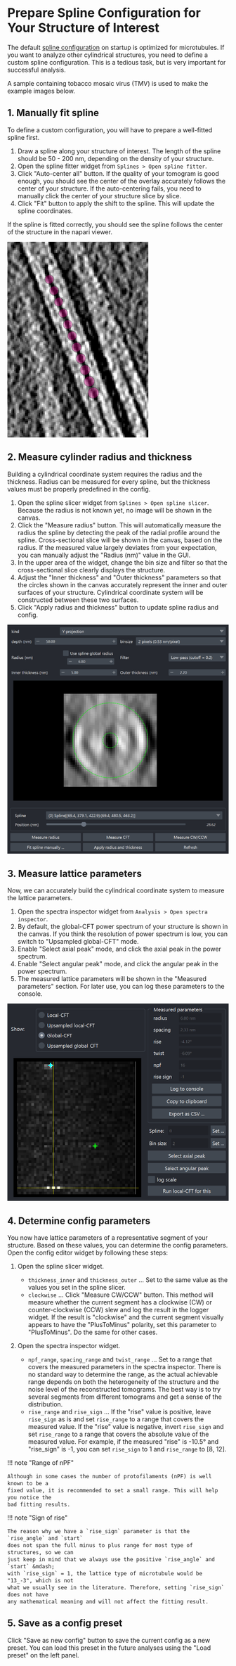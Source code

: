 # Prepare Spline Configuration for Your Structure of Interest

The default [spline configuration](../spline/config.md) on startup is optimized for
microtubules. If you want to analyze other cylindrical structures, you need to define a
custom spline configuration. This is a tedious task, but is very important for
successful analysis.

A sample containing tobacco mosaic virus (TMV) is used to make the example images below.

## 1. Manually fit spline

To define a custom configuration, you will have to prepare a well-fitted spline first.

1. Draw a spline along your structure of interest. The length of the spline should be
   50 - 200 nm, depending on the density of your structure.
2. Open the spline fitter widget from `Splines > Open spline fitter`.
3. Click "Auto-center all" button. If the quality of your tomogram is good enough, you
   should see the center of the overlay accurately follows the center of your structure.
   If the auto-centering fails, you need to manually click the center of your structure
   slice by slice.
4. Click "Fit" button to apply the shift to the spline. This will update the spline
   coordinates.

If the spline is fitted correctly, you should see the spline follows the center of the
structure in the napari viewer.

![](../images/case-study-config-00-fit.png)

## 2. Measure cylinder radius and thickness

Building a cylindrical coordinate system requires the radius and the thickness. Radius
can be measured for every spline, but the thickness values must be properly predefined
in the config.

1. Open the spline slicer widget from `Splines > Open spline slicer`. Because the radius
   is not known yet, no image will be shown in the canvas.
2. Click the "Measure radius" button. This will automatically measure the radius the
   spline by detecting the peak of the radial profile around the spline. Cross-sectional
   slice will be shown in the canvas, based on the radius. If the measured value largely
   deviates from your expectation, you can manually adjust the "Radius (nm)" value in
   the GUI.
3. In the upper area of the widget, change the bin size and filter so that the
   cross-sectional slice clearly displays the structure.
4. Adjust the "Inner thickness" and "Outer thickness" parameters so that the circles
   shown in the canvas accurately represent the inner and outer surfaces of your
   structure. Cylindrical coordinate system will be constructed between these two
   surfaces.
5. Click "Apply radius and thickness" button to update spline radius and config.

![](../images/case-study-config-01-slicer.png)

## 3. Measure lattice parameters

Now, we can accurately build the cylindrical coordinate system to measure the lattice
parameters.

1. Open the spectra inspector widget from `Analysis > Open spectra inspector`.
2. By default, the global-CFT power spectrum of your structure is shown in the canvas.
   If you think the resolution of power spectrum is low, you can switch to "Upsampled
   global-CFT" mode.
3. Enable "Select axial peak" mode, and click the axial peak in the power spectrum.
4. Enable "Select angular peak" mode, and click the angular peak in the power spectrum.
5. The measured lattice parameters will be shown in the "Measured parameters" section.
   For later use, you can log these parameters to the console.

![](../images/case-study-config-02-measure-params.png)

## 4. Determine config parameters

You now have lattice parameters of a representative segment of your structure. Based on
these values, you can determine the config parameters. Open the config editor widget
by following these steps:

1. Open the spline slicer widget.
   - `thickness_inner` and `thickness_outer` ... Set to the same value as the values you
     set in the spline slicer.
   - `clockwise` ... Click "Measure CW/CCW" button. This method will measure whether the
     current segment has a clockwise (CW) or counter-clockwise (CCW) slew and log the
     result in the logger widget. If the result is "clockwise" and the current segment
     visually appears to have the "PlusToMinus" polarity, set this parameter to
     "PlusToMinus". Do the same for other cases.

2. Open the spectra inspector widget.
   - `npf_range`, `spacing_range` and `twist_range` ... Set to a range that covers the
     measured parameters in the spectra inspector. There is no standard way to determine
     the range, as the actual achievable range depends on both the heterogeneity of the
     structure and the noise level of the reconstructed tomograms. The best way is to
     try several segments from different tomograms and get a sense of the distribution.
   - `rise_range` and `rise_sign` ... If the "rise" value is positive, leave `rise_sign`
     as is and set `rise_range` to a range that covers the measured value. If the "rise"
     value is negative, invert `rise_sign` and set `rise_range` to a range that covers
     the absolute value of the measured value. For example, if the measured "rise" is
     -10.5&deg; and "rise_sign" is -1, you can set `rise_sign` to 1 and `rise_range` to
     [8, 12].

!!! note "Range of nPF"

    Although in some cases the number of protofilaments (nPF) is well known to be a
    fixed value, it is recommended to set a small range. This will help you notice the
    bad fitting results.

!!! note "Sign of rise"

    The reason why we have a `rise_sign` parameter is that the `rise_angle` and `start`
    does not span the full minus to plus range for most type of structures, so we can
    just keep in mind that we always use the positive `rise_angle` and `start` &mdash;
    with `rise_sign` = 1, the lattice type of microtubule would be "13_-3", which is not
    what we usually see in the literature. Therefore, setting `rise_sign` does not have
    any mathematical meaning and will not affect the fitting result.

## 5. Save as a config preset

Click "Save as new config" button to save the current config as a new preset. You can
load this preset in the future analyses using the "Load preset" on the left panel.

